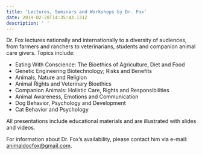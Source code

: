 ```yaml
---
title: 'Lectures, Seminars and Workshops by Dr. Fox'
date: 2019-02-28T14:35:43.131Z
description: ' '
---
```

Dr. Fox lectures nationally and internationally to a diversity of audiences, from farmers and ranchers to veterinarians, students and companion animal care givers. Topics include:

* Eating With Conscience: The Bioethics of Agriculture, Diet and Food
* Genetic Engineering Biotechnology; Risks and Benefits
* Animals, Nature and Religion
* Animal Rights and Veterinary Bioethics
* Companion Animals: Holistic Care, Rights and Responsibilities
* Animal Awareness, Emotions and Communication
* Dog Behavior, Psychology and Development
* Cat Behavior and Psychology

All presentations include educational materials and are illustrated with slides and videos.

For information about Dr. Fox’s availability, please contact him via e-mail: [animaldocfox@gmail.com](mailto:animaldocfox@gmail.com).
